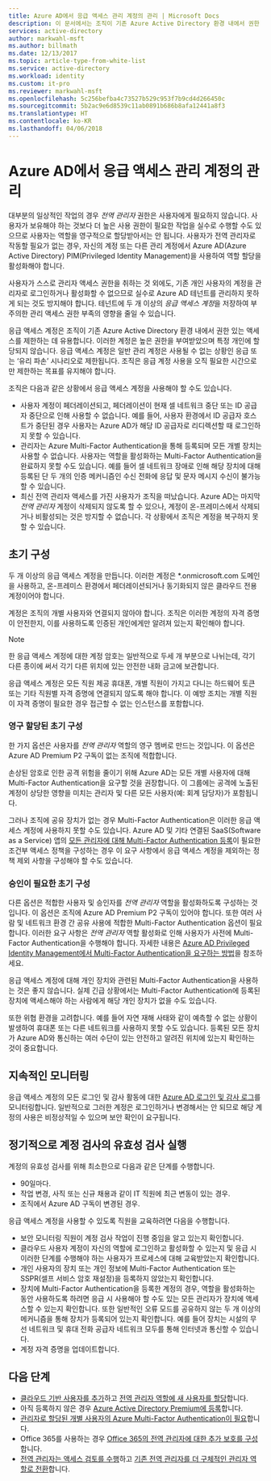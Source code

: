 ```yaml
---
title: Azure AD에서 응급 액세스 관리 계정의 관리 | Microsoft Docs
description: 이 문서에서는 조직이 기존 Azure Active Directory 환경 내에서 권한 있는 액세스를 제한할 수 있도록 응급 액세스 계정을 사용하는 방법을 설명합니다.
services: active-directory
author: markwahl-msft
ms.author: billmath
ms.date: 12/13/2017
ms.topic: article-type-from-white-list
ms.service: active-directory
ms.workload: identity
ms.custom: it-pro
ms.reviewer: markwahl-msft
ms.openlocfilehash: 5c256befba4c73527b529c953f7b9cd4d266450c
ms.sourcegitcommit: 5b2ac9e6d8539c11ab0891b686b8afa12441a8f3
ms.translationtype: HT
ms.contentlocale: ko-KR
ms.lasthandoff: 04/06/2018
---
```

# <a name="manage-emergency-access-administrative-accounts-in-azure-ad"></a>Azure AD에서 응급 액세스 관리 계정의 관리 

대부분의 일상적인 작업의 경우 *전역 관리자* 권한은 사용자에게 필요하지 않습니다. 사용자가 보유해야 하는 것보다 더 높은 사용 권한이 필요한 작업을 실수로 수행할 수도 있으므로 사용자는 역할을 영구적으로 할당받아서는 안 됩니다. 사용자가 전역 관리자로 작동할 필요가 없는 경우, 자신의 계정 또는 다른 관리 계정에서 Azure AD(Azure Active Directory) PIM(Privileged Identity Management)을 사용하여 역할 할당을 활성화해야 합니다.

사용자가 스스로 관리자 액세스 권한을 취하는 것 외에도, 기존 개인 사용자의 계정을 관리자로 로그인하거나 활성화할 수 없으므로 실수로 Azure AD 테넌트를 관리하지 못하게 되는 것도 방지해야 합니다. 테넌트에 두 개 이상의 *응급 액세스 계정*을 저장하여 부주의한 관리 액세스 권한 부족의 영향을 줄일 수 있습니다.

응급 액세스 계정은 조직이 기존 Azure Active Directory 환경 내에서 권한 있는 액세스를 제한하는 데 유용합니다. 이러한 계정은 높은 권한을 부여받았으며 특정 개인에 할당되지 않습니다. 응급 액세스 계정은 일반 관리 계정은 사용될 수 없는 상황인 응급 또는 ‘유리 파손’ 시나리오로 제한됩니다. 조직은 응급 계정 사용을 오직 필요한 시간으로만 제한하는 목표를 유지해야 합니다.

조직은 다음과 같은 상황에서 응급 액세스 계정을 사용해야 할 수도 있습니다.

 - 사용자 계정이 페더레이션되고, 페더레이션이 현재 셀 네트워크 중단 또는 ID 공급자 중단으로 인해 사용할 수 없습니다. 예를 들어, 사용자 환경에서 ID 공급자 호스트가 중단된 경우 사용자는 Azure AD가 해당 ID 공급자로 리디렉션할 때 로그인하지 못할 수 있습니다. 
 - 관리자는 Azure Multi-Factor Authentication을 통해 등록되며 모든 개별 장치는 사용할 수 없습니다. 사용자는 역할을 활성화하는 Multi-Factor Authentication을 완료하지 못할 수도 있습니다. 예를 들어 셀 네트워크 장애로 인해 해당 장치에 대해 등록된 단 두 개의 인증 메커니즘인 수신 전화에 응답 및 문자 메시지 수신이 불가능할 수 있습니다. 
 - 최신 전역 관리자 액세스를 가진 사용자가 조직을 떠났습니다. Azure AD는 마지막 *전역 관리자* 계정이 삭제되지 않도록 할 수 있으나, 계정이 온-프레미스에서 삭제되거나 비활성되는 것은 방지할 수 없습니다. 각 상황에서 조직은 계정을 복구하지 못할 수 있습니다.

## <a name="initial-configuration"></a>초기 구성

두 개 이상의 응급 액세스 계정을 만듭니다. 이러한 계정은 \*.onmicrosoft.com 도메인을 사용하고, 온-프레미스 환경에서 페더레이션되거나 동기화되지 않은 클라우드 전용 계정이어야 합니다. 

계정은 조직의 개별 사용자와 연결되지 않아야 합니다. 조직은 이러한 계정의 자격 증명이 안전한지, 이를 사용하도록 인증된 개인에게만 알려져 있는지 확인해야 합니다. 

> [!NOTE]
> 한 응급 액세스 계정에 대한 계정 암호는 일반적으로 두세 개 부분으로 나뉘는데, 각기 다른 종이에 써서 각기 다른 위치에 있는 안전한 내화 금고에 보관합니다. 
>
> 응급 액세스 계정은 모든 직원 제공 휴대폰, 개별 직원이 가지고 다니는 하드웨어 토큰 또는 기타 직원별 자격 증명에 연결되지 않도록 해야 합니다. 이 예방 조치는 개별 직원이 자격 증명이 필요한 경우 접근할 수 없는 인스턴스를 포함합니다. 

### <a name="initial-configuration-with-permanent-assignments"></a>영구 할당된 초기 구성

한 가지 옵션은 사용자를 *전역 관리자* 역할의 영구 멤버로 만드는 것입니다. 이 옵션은 Azure AD Premium P2 구독이 없는 조직에 적합합니다.

손상된 암호로 인한 공격 위험을 줄이기 위해 Azure AD는 모든 개별 사용자에 대해 Multi-Factor Authentication을 요구할 것을 권장합니다. 이 그룹에는 공격에 노출된 계정이 상당한 영향을 미치는 관리자 및 다른 모든 사용자(예: 회계 담당자)가 포함됩니다. 

그러나 조직에 공유 장치가 없는 경우 Multi-Factor Authentication은 이러한 응급 액세스 계정에 사용하지 못할 수도 있습니다. Azure AD 및 기타 연결된 SaaS(Software as a Service) 앱의 [모든 관리자에 대해 Multi-Factor Authentication 등록](https://docs.microsoft.com/azure/multi-factor-authentication/multi-factor-authentication-get-started-user-states)이 필요한 조건부 액세스 정책을 구성하는 경우 이 요구 사항에서 응급 액세스 계정을 제외하는 정책 제외 사항을 구성해야 할 수도 있습니다.

### <a name="initial-configuration-with-approvals"></a>승인이 필요한 초기 구성

다른 옵션은 적합한 사용자 및 승인자를 *전역 관리자* 역할을 활성화하도록 구성하는 것입니다. 이 옵션은 조직에 Azure AD Premium P2 구독이 있어야 합니다. 또한 여러 사람 및 네트워크 환경 간 공유 사용에 적합한 Multi-Factor Authentication 옵션이 필요합니다. 이러한 요구 사항은 *전역 관리자* 역할 활성화로 인해 사용자가 사전에 Multi-Factor Authentication을 수행해야 합니다. 자세한 내용은 [Azure AD Privileged Identity Management에서 Multi-Factor Authentication을 요구하는 방법](https://docs.microsoft.com/azure/active-directory/active-directory-privileged-identity-management-how-to-require-mfa)을 참조하세요.

응급 액세스 계정에 대해 개인 장치와 관련된 Multi-Factor Authentication을 사용하는 것은 좋지 않습니다. 실제 긴급 상황에서는 Multi-Factor Authentication에 등록된 장치에 액세스해야 하는 사람에게 해당 개인 장치가 없을 수도 있습니다. 

또한 위협 환경을 고려합니다. 예를 들어 자연 재해 사태와 같이 예측할 수 없는 상황이 발생하여 휴대폰 또는 다른 네트워크를 사용하지 못할 수도 있습니다. 등록된 모든 장치가 Azure AD와 통신하는 여러 수단이 있는 안전하고 알려진 위치에 있는지 확인하는 것이 중요합니다.

## <a name="ongoing-monitoring"></a>지속적인 모니터링

응급 액세스 계정의 모든 로그인 및 감사 활동에 대한 [Azure AD 로그인 및 감사 로그](https://docs.microsoft.com/azure/active-directory/active-directory-reporting-activity-sign-ins)를 모니터링합니다. 일반적으로 그러한 계정은 로그인하거나 변경해서는 안 되므로 해당 계정의 사용은 비정상적일 수 있으며 보안 확인이 요구됩니다.

## <a name="account-check-validation-must-occur-at-regular-intervals"></a>정기적으로 계정 검사의 유효성 검사 실행

계정의 유효성 검사를 위해 최소한으로 다음과 같은 단계를 수행합니다.
- 90일마다.
- 작업 변경, 사직 또는 신규 채용과 같이 IT 직원에 최근 변동이 있는 경우.
- 조직에서 Azure AD 구독이 변경된 경우.

응급 액세스 계정을 사용할 수 있도록 직원을 교육하려면 다음을 수행합니다.

* 보안 모니터링 직원이 계정 검사 작업이 진행 중임을 알고 있는지 확인합니다.
* 클라우드 사용자 계정이 자신의 역할에 로그인하고 활성화할 수 있는지 및 응급 시 이러한 단계를 수행해야 하는 사용자가 프로세스에 대해 교육받았는지 확인합니다.
* 개인 사용자의 장치 또는 개인 정보에 Multi-Factor Authentication 또는 SSPR(셀프 서비스 암호 재설정)을 등록하지 않았는지 확인합니다. 
* 장치에 Multi-Factor Authentication을 등록한 계정의 경우, 역할을 활성화하는 동안 사용하도록 하려면 응급 시 사용해야 할 수도 있는 모든 관리자가 장치에 액세스할 수 있는지 확인합니다. 또한 일반적인 오류 모드를 공유하지 않는 두 개 이상의 메커니즘을 통해 장치가 등록되어 있는지 확인합니다. 예를 들어 장치는 시설의 무선 네트워크 및 휴대 전화 공급자 네트워크 모두를 통해 인터넷과 통신할 수 있습니다.
* 계정 자격 증명을 업데이트합니다.

## <a name="next-steps"></a>다음 단계
- [클라우드 기반 사용자를 추가](add-users-azure-active-directory.md)하고 [전역 관리자 역할에 새 사용자를 할당](active-directory-users-assign-role-azure-portal.md)합니다.
- 아직 등록하지 않은 경우 [Azure Active Directory Premium에 등록](active-directory-get-started-premium.md)합니다.
- [관리자로 할당된 개별 사용자의 Azure Multi-Factor Authentication이 필요](https://docs.microsoft.com/azure/multi-factor-authentication/multi-factor-authentication-get-started-user-states)합니다.
- Office 365를 사용하는 경우 [Office 365의 전역 관리자에 대한 추가 보호를 구성](https://support.office.com/article/Protect-your-Office-365-global-administrator-accounts-6b4ded77-ac8d-42ed-8606-c014fd947560)합니다.
- [전역 관리자는 액세스 검토를 수행](active-directory-privileged-identity-management-how-to-start-security-review.md)하고 [기존 전역 관리자를 더 구체적인 관리자 역할로 전환](active-directory-assign-admin-roles-azure-portal.md)합니다.


